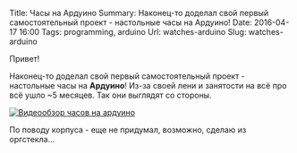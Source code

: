 Title: Часы на Ардуино
Summary: Наконец-то доделал свой первый самостоятельный проект - настольные часы на Ардуино!
Date: 2016-04-17 16:00
Tags: programming, arduino
Url: watches-arduino
Slug: watches-arduino

Привет!

Наконец-то доделал свой первый самостоятельный проект - настольные часы на **Ардуино**! Из-за своей лени и занятости на всё про всё ушло ~5 месяцев. Так они выглядят со стороны.

[![Видеообзор часов на ардуино](https://img.youtube.com/vi/E_2C5k19Tng/0.jpg)](https://www.youtube.com/watch?v=E_2C5k19Tng)

По поводу корпуса - еще не придумал, возможно, сделаю из оргстекла…
